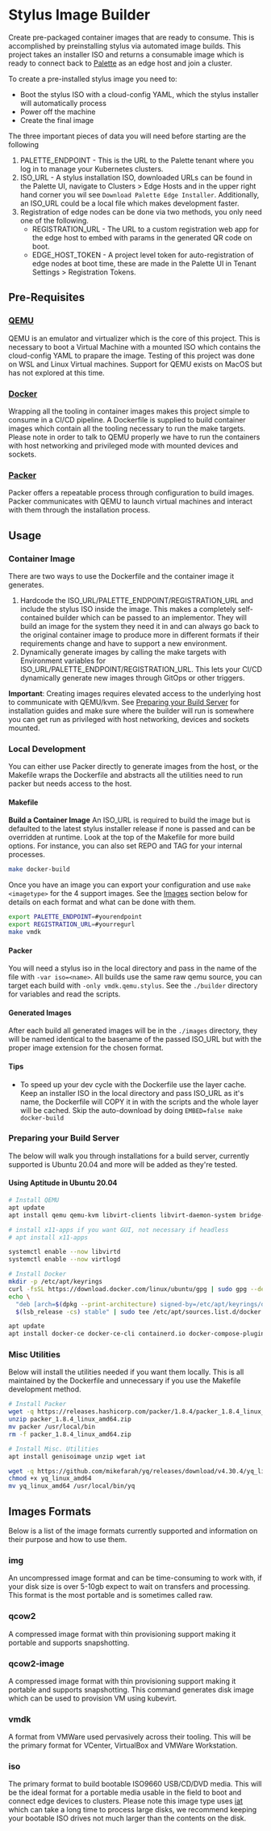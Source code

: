 # Stylus Image Builder
Create pre-packaged container images that are ready to consume. This is accomplished by preinstalling stylus via automated image builds.  This project takes an installer ISO and returns a consumable image which is ready to connect back to [Palette](https://www.spectrocloud.com/why-palette/) as an edge host and join a cluster.

To create a pre-installed stylus image you need to:
- Boot the stylus ISO with a cloud-config YAML, which the stylus installer will automatically process
- Power off the machine
- Create the final image

The three important pieces of data you will need before starting are the following
1) PALETTE_ENDPOINT - This is the URL to the Palette tenant where you log in to manage your Kubernetes clusters.  
2) ISO_URL - A stylus installation ISO, downloaded URLs can be found in the Palette UI, navigate to Clusters > Edge Hosts and in the upper right hand corner you wil see `Download Palette Edge Installer`. Additionally, an ISO_URL could be a local file which makes development faster.
3) Registration of edge nodes can be done via two methods, you only need one of the following.
   * REGISTRATION_URL - The URL to a custom registration web app for the edge host to embed with params in the generated QR code on boot.   
   * EDGE_HOST_TOKEN - A project level token for auto-registration of edge nodes at boot time, these are made in the Palette UI in Tenant Settings > Registration Tokens.  

## Pre-Requisites
### [QEMU](https://www.qemu.org/)
QEMU is an emulator and virtualizer which is the core of this project. This is necessary to boot a Virtual Machine with a mounted ISO which contains the cloud-config YAML to prapare the image. Testing of this project was done on WSL and Linux Virtual machines. Support for QEMU exists on MacOS but has not explored at this time.

### [Docker](https://www.docker.com/)
Wrapping all the tooling in container images makes this project simple to consume in a CI/CD pipeline. A Dockerfile is supplied  to build container images which contain all the tooling necessary to run the make targets. Please note in order to talk  to QEMU properly we have to run the containers with host networking and privileged mode with mounted devices and sockets.

### [Packer](https://www.packer.io/)
Packer offers a repeatable process through configuration to build images. Packer communicates with QEMU to launch virtual machines and interact with them through the installation process.

## Usage
### Container Image
There are two ways to use the Dockerfile and the container image it generates.

1) Hardcode the ISO_URL/PALETTE_ENDPOINT/REGISTRATION_URL and include the stylus ISO inside the image. This makes a completely self-contained builder which can be passed to an implementor. They will build an image for the system they need it in and can always go back to the original container image to produce more in different formats if their requirements change and have to support a new environment.
2) Dynamically generate images by calling the make targets with Environment variables for ISO_URL/PALETTE_ENDPOINT/REGISTRATION_URL. This lets your CI/CD dynamically generate new images through GitOps or other triggers. 

**Important**: Creating images requires elevated access to the underlying host to communicate with QEMU/kvm. See [Preparing your Build Server](#preparing-your-build-server) for installation guides and make sure where the builder will run is somewhere you can get run as privileged with host networking, devices and sockets mounted.

### Local Development
You can either use Packer directly to generate images from the host, or the Makefile wraps the Dockerfile and abstracts all the utilities need to run packer but needs access to the host.

#### Makefile
**Build a Container Image**
An ISO_URL is required to build the image but is defaulted to the latest stylus installer release if none is passed and can be overridden at runtime. Look at the top of the Makefile for more build options. For instance, you can also set REPO and TAG for your internal processes.

```bash
make docker-build  
```

Once you have an image you can export your configuration and use `make <imagetype>` for the 4 support images. See the [Images](#images-formats) section below for details on each format and what can be done with them.
```bash
export PALETTE_ENDPOINT=#yourendpoint
export REGISTRATION_URL=#yourregurl
make vmdk
```

#### Packer 
You will need a stylus iso in the local directory and pass in the name of the file with `-var iso=<name>`. All builds use the same raw qemu source, you can target each build with `-only vmdk.qemu.stylus`. See the `./builder` directory for variables and read the scripts.

#### Generated Images
After each build all generated images will be in the `./images` directory, they will be named identical to the basename of the passed ISO_URL but with the proper image extension for the chosen format.

#### Tips
- To speed up your dev cycle with the Dockerfile use the layer cache. Keep an installer ISO in the local directory and pass ISO_URL as it's name, the Dockerfile will COPY it in with the scripts and the whole layer will be cached. Skip the auto-download by doing `EMBED=false make docker-build` 

### Preparing your Build Server
The below will walk you through installations for a build server, currently supported is Ubuntu 20.04 and more will be added as they're tested.

#### Using Aptitude in Ubuntu 20.04
```bash
# Install QEMU
apt update
apt install qemu qemu-kvm libvirt-clients libvirt-daemon-system bridge-utils virt-manager

# install x11-apps if you want GUI, not necessary if headless 
# apt install x11-apps  

systemctl enable --now libvirtd
systemctl enable --now virtlogd

# Install Docker
mkdir -p /etc/apt/keyrings
curl -fsSL https://download.docker.com/linux/ubuntu/gpg | sudo gpg --dearmor -o /etc/apt/keyrings/docker.gpg
echo \
  "deb [arch=$(dpkg --print-architecture) signed-by=/etc/apt/keyrings/docker.gpg] https://download.docker.com/linux/ubuntu \
  $(lsb_release -cs) stable" | sudo tee /etc/apt/sources.list.d/docker.list > /dev/null

apt update
apt install docker-ce docker-ce-cli containerd.io docker-compose-plugin
```

### Misc Utilities
Below will install the utilities needed if you want them locally. This is all maintained by the Dockerfile and unnecessary if you use the Makefile development method.

```bash
# Install Packer
wget -q https://releases.hashicorp.com/packer/1.8.4/packer_1.8.4_linux_amd64.zip
unzip packer_1.8.4_linux_amd64.zip
mv packer /usr/local/bin
rm -f packer_1.8.4_linux_amd64.zip

# Install Misc. Utilities
apt install genisoimage unzip wget iat

wget -q https://github.com/mikefarah/yq/releases/download/v4.30.4/yq_linux_amd64
chmod +x yq_linux_amd64
mv yq_linux_amd64 /usr/local/bin/yq
```

## Images Formats
Below is a list of the image formats currently supported and information on their purpose and how to use them.

### img
An uncompressed image format and can be time-consuming to work with, if your disk size is over 5-10gb expect to wait on 
transfers and processing. This format is the most portable and is sometimes called raw.

### qcow2
A compressed image format with thin provisioning support making it portable and supports snapshotting.

### qcow2-image
A compressed image format with thin provisioning support making it portable and supports snapshotting. This command generates disk image which can be used to provision VM using kubevirt.

### vmdk
A format from VMWare used pervasively across their tooling. This will be the primary format for VCenter, VirtualBox and 
VMWare Workstation. 

### iso
The primary format to build bootable ISO9660 USB/CD/DVD media. This will be the ideal format for a portable media usable in the field to boot and connect edge devices to clusters. Please note this image type uses [iat](https://www.linuxlinks.com/iat/) which can take a long time to process large disks, we recommend keeping your bootable ISO drives not much larger than the contents on the disk.